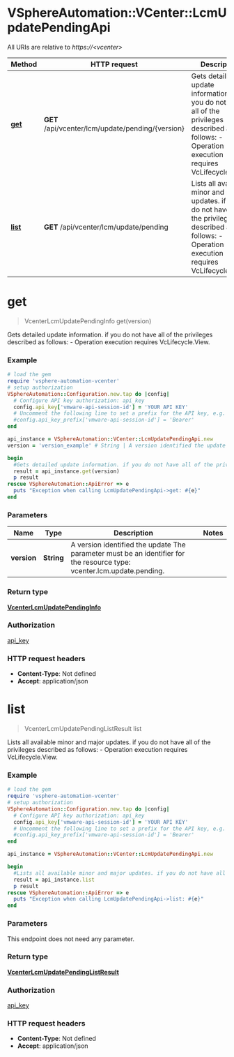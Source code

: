 # VSphereAutomation::VCenter::LcmUpdatePendingApi

All URIs are relative to *https://&lt;vcenter&gt;*

Method | HTTP request | Description
------------- | ------------- | -------------
[**get**](LcmUpdatePendingApi.md#get) | **GET** /api/vcenter/lcm/update/pending/{version} | Gets detailed update information. if you do not have all of the privileges described as follows:     -  Operation execution requires VcLifecycle.View.  
[**list**](LcmUpdatePendingApi.md#list) | **GET** /api/vcenter/lcm/update/pending | Lists all available minor and major updates. if you do not have all of the privileges described as follows:     -  Operation execution requires VcLifecycle.View.  


# **get**
> VcenterLcmUpdatePendingInfo get(version)

Gets detailed update information. if you do not have all of the privileges described as follows:     -  Operation execution requires VcLifecycle.View.  

### Example
```ruby
# load the gem
require 'vsphere-automation-vcenter'
# setup authorization
VSphereAutomation::Configuration.new.tap do |config|
  # Configure API key authorization: api_key
  config.api_key['vmware-api-session-id'] = 'YOUR API KEY'
  # Uncomment the following line to set a prefix for the API key, e.g. 'Bearer' (defaults to nil)
  #config.api_key_prefix['vmware-api-session-id'] = 'Bearer'
end

api_instance = VSphereAutomation::VCenter::LcmUpdatePendingApi.new
version = 'version_example' # String | A version identified the update The parameter must be an identifier for the resource type: vcenter.lcm.update.pending.

begin
  #Gets detailed update information. if you do not have all of the privileges described as follows:     -  Operation execution requires VcLifecycle.View.  
  result = api_instance.get(version)
  p result
rescue VSphereAutomation::ApiError => e
  puts "Exception when calling LcmUpdatePendingApi->get: #{e}"
end
```

### Parameters

Name | Type | Description  | Notes
------------- | ------------- | ------------- | -------------
 **version** | **String**| A version identified the update The parameter must be an identifier for the resource type: vcenter.lcm.update.pending. | 

### Return type

[**VcenterLcmUpdatePendingInfo**](VcenterLcmUpdatePendingInfo.md)

### Authorization

[api_key](../README.md#api_key)

### HTTP request headers

 - **Content-Type**: Not defined
 - **Accept**: application/json



# **list**
> VcenterLcmUpdatePendingListResult list

Lists all available minor and major updates. if you do not have all of the privileges described as follows:     -  Operation execution requires VcLifecycle.View.  

### Example
```ruby
# load the gem
require 'vsphere-automation-vcenter'
# setup authorization
VSphereAutomation::Configuration.new.tap do |config|
  # Configure API key authorization: api_key
  config.api_key['vmware-api-session-id'] = 'YOUR API KEY'
  # Uncomment the following line to set a prefix for the API key, e.g. 'Bearer' (defaults to nil)
  #config.api_key_prefix['vmware-api-session-id'] = 'Bearer'
end

api_instance = VSphereAutomation::VCenter::LcmUpdatePendingApi.new

begin
  #Lists all available minor and major updates. if you do not have all of the privileges described as follows:     -  Operation execution requires VcLifecycle.View.  
  result = api_instance.list
  p result
rescue VSphereAutomation::ApiError => e
  puts "Exception when calling LcmUpdatePendingApi->list: #{e}"
end
```

### Parameters
This endpoint does not need any parameter.

### Return type

[**VcenterLcmUpdatePendingListResult**](VcenterLcmUpdatePendingListResult.md)

### Authorization

[api_key](../README.md#api_key)

### HTTP request headers

 - **Content-Type**: Not defined
 - **Accept**: application/json



